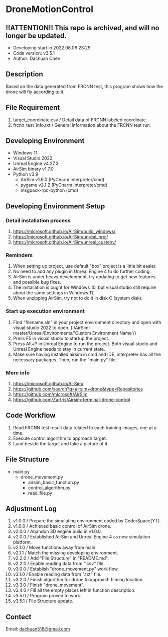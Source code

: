 # DroneMotionControl
## !!ATTENTION!! This repo is archived, and will no longer be updated.
- Developing start in 2022.06.06 23:29
- Code version: v3.5.1
- Author: Dachuan Chen

## Description
Based on the data generated from FRCNN test, this program shows how the drone will fly according to it.

## File Requirement
1. target_coordinate.csv / Detail data of FRCNN labeled coordinate.
2. frcnn_test_info.txt / General information about the FRCNN test run.

## Developing Environment
- Windows 11
- Visual Studio 2022
- Unreal Engine v4.27.2
- AirSim binary v1.7.0
- Python v3.9
   - AirSim v1.6.0 (PyCharm Interpreter/cmd)
   - pygame v2.1.2 (PyCharm Interpreter/cmd)
   - msgpack-rpc-python (cmd)

## Developing Environment Setup
### Detail installation process
1. https://microsoft.github.io/AirSim/build_windows/
2. https://microsoft.github.io/AirSim/unreal_proj/
3. https://microsoft.github.io/AirSim/unreal_custenv/

### Reminders
1. When setting up project, use default "box" project is a little bit easier.
2. No need to add any plugin in Unreal Engine 4 to do further coding.
3. AirSim is under heavy development, try updating to get new features and possible bug fixes.
4. The installation is ought for Windows 10, but visual studio still require about the same settings in Windows 11.
5. When unzipping AirSim, try not to do it in disk C (system disk).

### Start up execution environment
1. Find "filename.sln" in your project environment directory and open with visual studio 2022 to open. (./AirSim-master/Unreal/Environments/'Custom Environment Name'/)
2. Press F5 in visual studio to startup the project.
3. Press Alt+P in Unreal Engine to run the project. Both visual studio and Unreal Engine needs to stay in current state.
4. Make sure having installed airsim in cmd and IDE, interpreter has all the necessary packages. Then, run the "main.py" file. 

### More info
1. https://microsoft.github.io/AirSim/
2. https://github.com/search?q=airsim+drone&type=Repositories
3. https://github.com/microsoft/AirSim
4. https://github.com/Zartris/Airsim-terminal-drone-control

## Code Workflow
1. Read FRCNN test result data related to each training images, one at a time.
2. Execute control algorithm to approach target.
3. Land beside the target and take a picture of it.

## File Structure
- main.py
  - drone_movement.py
    - airsim_basic_function.py
    - control_algorithm.py
    - read_file.py

## Adjustment Log
1. v1.0.0 / Prepare the simulating environment coded by CoderSpace(YT). 
2. v1.0.0 / Achieved basic control of AirSim drone.
3. v2.0.0 / Abandon 3D engine build in v1.0.0.
4. v2.0.0 / Established AirSim and Unreal Engine 4 as new simulation platform. 
5. v2.1.0 / Move functions away from main.
6. v2.1.1 / Match the missing developing environment.
7. v2.2.0 / Add "File Structure" in "README.md".
8. v2.2.0 / Enable reading data from ".csv" file.
9. v3.0.0 / Establish "drone_movement.py" work flow.
10. v3.1.0 / Enable reading data from ".txt" file.
11. v3.2.0 / Finish algorithm for drone to approach filming location.
12. v3.3.0 / Finish "drone_movement".
13. v3.4.0 / Fill all the empty places left in function description.
14. v3.5.0 / Program proved to work.
15. v3.5.1 / File Structure update.

## Contect
Email: dachuan516@gmail.com
